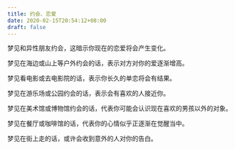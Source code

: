 ```yaml
---
title: 约会、恋爱
date: 2020-02-15T20:54:12+08:00
draft: false
---
```


梦见和异性朋友约会，这暗示你现在的恋爱将会产生变化。


梦见在海边或山上等户外约会的话，表示对方对你的爱逐渐增高。


梦见看电影或去电影院的话，表示你长久的单恋将会有结果。


梦见在游乐场或公园约会的话，表示会有喜欢的人接近你。


梦见在美术馆或博物馆约会的话，代表你可能会认识现在喜欢的男孩以外的对象。


梦见在餐厅或咖啡馆的话，代表你的心情似乎正逐渐在觉醒当中。


梦见在街上走的话，或许会收到意外的人对你的告白。
